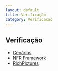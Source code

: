 ```yaml
---
layout: default
title: Verificação
category: Verificacao
---
```


## Verificação
- [Cenários](verif_cenarios.html)
- [NFR Framework](verif_nfr.html)
- [RichPictures](checklist_richpicture.html)

